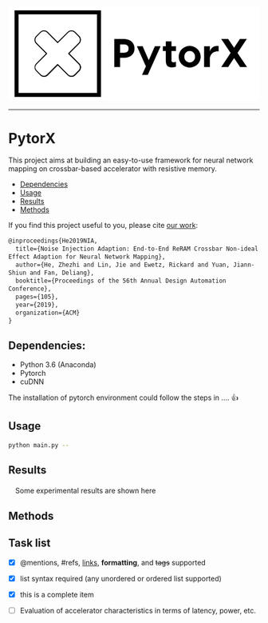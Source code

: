   
  
![PyTorch Logo| 20%](./imgs/pytorx_logo3.jpeg )
  
--------------------------------------------------------------------------------
  
# PytorX
  
  
This project aims at building an easy-to-use framework for neural network mapping on crossbar-based accelerator with resistive memory.
  
- [Dependencies](#Dependencies )
- [Usage](#Usage )
- [Results](#Results )
- [Methods](#Methods )
  
  
If you find this project useful to you, please cite [our work](https://arxiv.org/abs/1807.07948 ):
```
@inproceedings{He2019NIA,
  title={Noise Injection Adaption: End-to-End ReRAM Crossbar Non-ideal Effect Adaption for Neural Network Mapping},
  author={He, Zhezhi and Lin, Jie and Ewetz, Rickard and Yuan, Jiann-Shiun and Fan, Deliang},
  booktitle={Proceedings of the 56th Annual Design Automation Conference},
  pages={105},
  year={2019},
  organization={ACM}
}
```
## Dependencies:
  
  
* Python 3.6 (Anaconda)
* Pytorch 
* cuDNN 
  
The installation of pytorch environment could follow the steps in .... :+1:
  
## Usage
  
  
```bash
python main.py --
```
  
## Results
  
  
　Some experimental results are shown here
  
## Methods
  
  
## Task list
  
- [x] @mentions, #refs, [links]( ), **formatting**, and <del>tags</del> supported
- [x] list syntax required (any unordered or ordered list supported)
- [x] this is a complete item
- [ ] Evaluation of accelerator characteristics in terms of latency, power, etc.
  
  